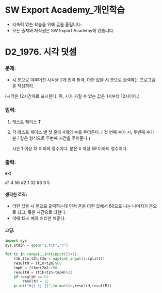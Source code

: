 # SW Export Academy_개인학습

- 지속력 있는 학습을 위해 글을 올립니다.
- 모든 출처와 저작권은 SW Export Academy에 있습니다.

[^출처]: https://www.swexpertacademy.com/





# D2_1976. 시각 덧셈

### 문제:

-   시 분으로 이루어진 시각을 2개 입력 받아, 더한 값을 시 분으로 출력하는 프로그램을 작성하라.

  (시각은 12시간제로 표시한다. 즉, 시가 가질 수 있는 값은 1시부터 12시이다.)  


### 입력:

1. 테스트 케이스 T

2. 각 테스트 케이스 별 첫 줄에 4개의 수를 주어준다. ( 첫 번째 수가 시, 두번째 수가 분 / 같은 형식으로 두번째 시간을 주어준다.)

   시는 1 이상 12 이하의 정수이다. 분은 0 이상 59 이하의 정수이다.

### 출력:

ex)

#1 4 56
#2 1 32
#3 9 5



#### 생각한 로직:

- 더한 값을 시 분으로 출력하는데 먼저 분을 더한 값에서 60으로 나눈 나머지가 분으로 되고, 몫은 시간으로 더한다.
- 이때 12시 예외 처리만 해준다.



#### 코딩:

```python
import sys
sys.stdin = open("1.txt","r")

for tc in range(1,int(input())+1):
    t1h,t1m,t2h,t2m = map(int,input().split())
    resultM = (t1m+t2m)%60
    tmpH = (t1m+t2m)//60
    resultH = (t1h+t2h+tmpH)%12
    if resultH == 0:
        resultH = 12
    print("#{} {} {}".format(tc,resultH,resultM))
```



